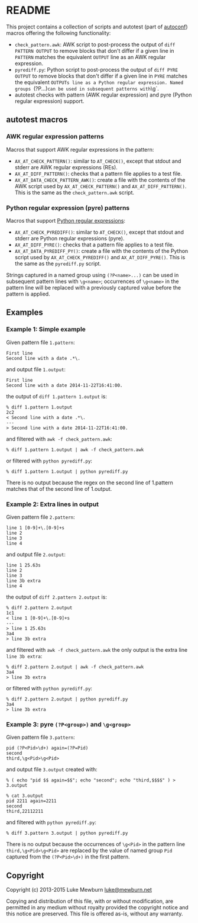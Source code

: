 README
======

This project contains a collection of scripts and autotest
(part of [autoconf](https://www.gnu.org/software/autoconf/))
macros offering the following functionality:

  * `check_pattern.awk`: AWK script to post-process the output of `diff PATTERN OUTPUT` to remove blocks that don't differ if a given line in `PATTERN` matches the equivalent `OUTPUT` line as an AWK regular expression.
  * `pyrediff.py`: Python script to post-process the output of `diff PYRE OUTPUT` to remove blocks that don't differ if a given line in `PYRE` matches the equivalent `OUTPUTs line as a Python regular expression. Named groups `(?P<name>...)` can be used in subsequent patterns with `\g<name>`.
  * autotest checks with pattern (AWK regular expression) and pyre (Python regular expression) support.


autotest macros
---------------

### AWK regular expression patterns

Macros that support AWK regular expressions in the pattern:

  * `AX_AT_CHECK_PATTERN()`: similar to `AT_CHECK()`, except that stdout and stderr are AWK regular expressions (REs).
  * `AX_AT_DIFF_PATTERN()`: checks that a pattern file applies to a test file.
  * `AX_AT_DATA_CHECK_PATTERN_AWK()`: create a file with the contents of the AWK script used by `AX_AT_CHECK_PATTERN()` and `AX_AT_DIFF_PATTERN()`. This is the same as the `check_pattern.awk` script.

### Python regular expression (pyre) patterns

Macros that support [Python regular expressions](https://docs.python.org/2/library/re.html):

  * `AX_AT_CHECK_PYREDIFF()`: similar to `AT_CHECK()`, except that stdout and stderr are Python regular expressions (pyre).
  * `AX_AT_DIFF_PYRE()`: checks that a pattern file applies to a test file.
  * `AX_AT_DATA_PYREDIFF_PY()`: create a file with the contents of the Python script used by `AX_AT_CHECK_PYREDIFF()` and `AX_AT_DIFF_PYRE()`. This is the same as the `pyrediff.py` script.

Strings captured in a named group using `(?P<name>...)` can be used in subsequent pattern lines with `\g<name>`; occurrences of `\g<name>` in the pattern line will be replaced with a previously captured value before the pattern is applied.

Examples
--------

### Example 1: Simple example

Given pattern file `1.pattern`:

```
First line
Second line with a date .*\.
```

and output file `1.output`:

```
First line
Second line with a date 2014-11-22T16:41:00.
```

the output of `diff 1.pattern 1.output` is:

```
% diff 1.pattern 1.output
2c2
< Second line with a date .*\.
---
> Second line with a date 2014-11-22T16:41:00.
```

and filtered with `awk -f check_pattern.awk`:

```
% diff 1.pattern 1.output | awk -f check_pattern.awk
```

or filtered with `python pyrediff.py`:

```
% diff 1.pattern 1.output | python pyrediff.py
```

There is no output because the regex on the second line of 1.pattern
matches that of the second line of 1.output.

### Example 2: Extra lines in output

Given pattern file `2.pattern`:

```
line 1 [0-9]+\.[0-9]+s
line 2
line 3
line 4
```

and output file `2.output`:

```
line 1 25.63s
line 2
line 3
line 3b extra
line 4
```

the output of `diff 2.pattern 2.output` is:

```
% diff 2.pattern 2.output
1c1
< line 1 [0-9]+\.[0-9]+s
---
> line 1 25.63s
3a4
> line 3b extra
```

and filtered with `awk -f check_pattern.awk` the only output is the extra line `line 3b extra`:

```
% diff 2.pattern 2.output | awk -f check_pattern.awk
3a4
> line 3b extra
```

or filtered with `python pyrediff.py`:

```
% diff 2.pattern 2.output | python pyrediff.py
3a4
> line 3b extra
```

### Example 3: pyre `(?P<group>)` and `\g<group>`

Given pattern file `3.pattern`:

```
pid (?P<Pid>\d+) again=(?P=Pid)
second
third,\g<Pid>\g<Pid>
```

and output file `3.output` created with:

```
% ( echo "pid $$ again=$$"; echo "second"; echo "third,$$$$" ) > 3.output

% cat 3.output
pid 2211 again=2211
second
third,22112211
```

and filtered with `python pyrediff.py`:

```
% diff 3.pattern 3.output | python pyrediff.py
```

There is no output because the occurrences of `\g<Pid>` in the pattern line `third,\g<Pid>\g<Pid>` are replaced by the value of named group `Pid` captured from the `(?P<Pid>\d+)` in the first pattern.

Copyright
---------

Copyright (c) 2013-2015 Luke Mewburn <luke@mewburn.net>

Copying and distribution of this file, with or without modification,
are permitted in any medium without royalty provided the copyright
notice and this notice are preserved.  This file is offered as-is,
without any warranty.
